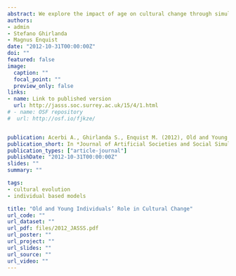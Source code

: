 ```yaml
---
abstract: We explore the impact of age on cultural change through simulations of cultural evolution. Our simulations show that common observations about the relationship between old and young naturally emerge from repeated cultural learning. In particular, young individuals are more open to learn than older individuals, they are less effective as cultural models, and they possess less cultural traits. We also show that, being more open to learning, young individuals are an important source of cultural change. Cultural change, however, is faster in populations with both young and old. A relatively large share of older individuals, in fact, allows a population to retain more culture, and a large culture can change in more directions than a small culture. For the same reason, considering age-biased cultural transmission in an overlapping generations model, cultural evolution is slower when individuals interact preferentially with models of similar age than when they mainly interact with older models.
authors:
- admin
- Stefano Ghirlanda
- Magnus Enquist
date: "2012-10-31T00:00:00Z"
doi: ""
featured: false
image:
  caption: ""
  focal_point: ""
  preview_only: false
links:
- name: Link to published version
  url: http://jasss.soc.surrey.ac.uk/15/4/1.html
# - name: OSF repository
#  url: http://osf.io/fjkze/


publication: Acerbi A., Ghirlanda S., Enquist M. (2012), Old and Young Individuals’ Role in Cultural Change, *Journal of Artificial Societies and Social Simulations*, 15 (4)
publication_short: In *Journal of Artificial Societies and Social Simulations*, 15 (4)
publication_types: ["article-journal"]
publishDate: "2012-10-31T00:00:00Z"
slides: ""
summary: ""

tags:
- cultural evolution
- individual based models

title: "Old and Young Individuals’ Role in Cultural Change"
url_code: ""
url_dataset: ""
url_pdf: files/2012_JASSS.pdf
url_poster: ""
url_project: ""
url_slides: ""
url_source: ""
url_video: ""
---
```

